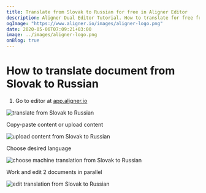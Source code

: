 ```yaml
---
title: Translate from Slovak to Russian for free in Aligner Editor
description: Aligner Dual Editor Tutorial. How to translate for free from Slovak to Russian. Aligner is multilingual document management platform. 
ogImage: "https://www.aligner.io/images/aligner-logo.png"
date: 2020-05-06T07:09:21+03:00
image: ../images/aligner-logo.png
onBlog: true
---
```


# How to translate document from Slovak to Russian

1. Go to editor at [app.aligner.io](https://app.aligner.io "Aligner App web page")

![translate from Slovak to Russian](../aligner-blank-editor.png "translate from Slovak to Russian")

Copy-paste content or upload content

![upload content from Slovak to Russian](../aligner-uploaded-document.png "upload content from Slovak to Russian")

Choose desired language

![choose machine translation from Slovak to Russian](../aligner-language-dropdown.png "choose machine translation from Slovak to Russian")

Work and edit 2 documents in parallel

![edit translation from Slovak to Russian](../aligner-double-sitded-editor.png "edit translation from Slovak to Russian")

